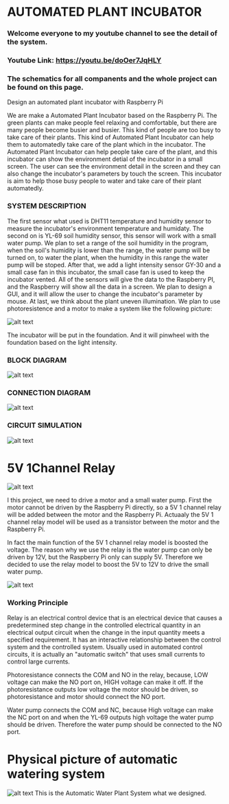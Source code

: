 # AUTOMATED PLANT INCUBATOR
### Welcome everyone to my youtube channel to see the detail of the system. 
### Youtube Link: https://youtu.be/doOer7JqHLY
### The schematics for all companents and the whole project can be found on this page.
Design an automated plant incubator with Raspberry Pi

We are make a Automated Plant Incubator based on the Raspberry Pi. The green plants can make people feel relaxing and comfortable, but there are many people become busier and busier. This kind of people are too busy to take care of their plants. This kind of Automated Plant Incubator can help them to automatedly take care of the plant which in the incubator. The Automated Plant Incubator can help people take care of the plant, and this incubator can show the environment detial of the incubator in a small screen. The user can see the environment detail in the screen and they can also change the incubator's parameters by touch the screen. This incubator is aim to help those busy people to water and take care of their plant automatedly.

### SYSTEM DESCRIPTION

The first sensor what used is DHT11 temperature and humidity sensor to measure the incubator's environment temperature and humidaty. The second on is YL-69 soil humidity sensor, this sensor will work with a small water pump. We plan to set a range of the soil humidity in the program, when the soil's humidity is lower than the range, the water pump will be turned on, to water the plant, when the humidity in this range the water pump will be stoped. After that, we add a light intensity sensor GY-30 and a small case fan in this incubator, the small case fan is used to keep the incubator vented. All of the sensors will give the data to the Raspberry PI, and the Raspberry will show all the data in a screen. We plan to design a GUI, and it will allow the user to change the incubator's parameter by mouse. 
At last, we think about the plant uneven illumination. We plan to use photoresistence and a motor to make a system like the following picture:

![alt text](https://github.com/Kenny840394191/Automated-Plant-Incubator/blob/master/Motor.png)

The incubator will be put in the foundation. And it will pinwheel with the foundation based on the light intensity.

### BLOCK DIAGRAM

![alt text](https://github.com/Kenny840394191/Automated-Plant-Incubator/blob/master/Block%20Diagram.png)

### CONNECTION DIAGRAM

![alt text](https://github.com/Kenny840394191/Automated-Plant-Incubator/blob/master/Connection%20Diagram.png)

### CIRCUIT SIMULATION
![alt text](https://github.com/Kenny840394191/Automated-Plant-Incubator/blob/master/Circuit%20simulation.png)


# 5V 1Channel Relay
![alt text](https://github.com/Kenny840394191/Automated-Plant-Incubator/blob/master/5V%201Channel%20Relay.jpg)

I this project, we need to drive a motor and a small water pump. 
First the motor cannot be driven by the Raspberry Pi directly, so a 5V 1 channel relay will be added between the motor and the Raspberry Pi. Actuaaly the 5V 1 channel relay model will be used as a transistor between the motor and the Raspberry Pi.

In fact the main function of the 5V 1 channel relay model is boosted the voltage. The reason why we use the relay is the water pump can only be driven by 12V, but the Raspberry Pi only can supply 5V. Therefore we decided to use the relay model to boost the 5V to 12V to drive the small water pump. 

![alt text](https://github.com/Kenny840394191/Automated-Plant-Incubator/blob/master/Relay%20model%20and%20water%20pump.jpg)

### Working Principle
Relay is an electrical control device that is an electrical device that causes a predetermined step change in the controlled electrical quantity in an electrical output circuit when the change in the input quantity meets a specified requirement. It has an interactive relationship between the control system and the controlled system. Usually used in automated control circuits, it is actually an "automatic switch" that uses small currents to control large currents.

Photoresistance connects the COM and NO in the relay, because, LOW voltage can make the NO port on, HIGH voltage can make it off. If the photoresistance outputs low voltage the motor should be driven, so photoresistance and motor should connect the NO port.

Water pump connects the COM and NC, because High voltage can make the NC port on and when the YL-69 outputs high voltage the water pump should be driven. Therefore the water pump should be connected to the NO port. 

# Physical picture of automatic watering system
![alt text](https://github.com/Kenny840394191/Automated-Plant-Incubator/blob/master/Physical%20picture%20of%20automatic%20watering%20system.jpg)
This is the Automatic Water Plant System what we designed.
